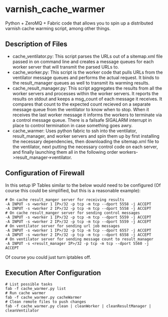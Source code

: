 varnish_cache_warmer
====================

Python + ZeroMQ + Fabric code that allows you to spin up a distributed varnish cache warming script, among other things.

Description of Files
--------------------

* cache_ventilator.py: This script parses the URLs out of a sitemap.xml file passed in on command line and creates
 a message queues for each worker server that will transmit the parsed URLs to.
* cache_worker.py: This script is the worker code that pulls URLs from the ventilator message queues and performs the actual request.  It binds to the result_manager queues as well to transmit its warming results.
* cache_result_manager.py: This script aggregates the results from all the worker servers and processes within the worker servers.  It reports the results on stdout and keeps a msg_count of each message it receives.  It compares that count to the expected count recieved on a separate message queue from the ventilator to know when to stop.  When it receives the last worker message it informs the workers to terminate via a control message queue.  There is a failsafe SIGALARM interrupt in place to control termination in case something goes awry.
* cache_warmer: Uses python fabric to ssh into the ventilator, result_manager, and worker servers and spin them up by first installing the necessary dependencies, then downloading the sitemap.xml file to the ventilator, next putting the necessary control code on each server, and finally launching them all in the following order workers->result_manager->ventilator.

Configuration of Firewall
-------------------------

In this setup IP Tables similar to the below would need to be configured (Of course this could be simplified, but this is a reasonable example):

```
# On cache result_manger server for receiving results
-A INPUT -s <worker 1 IP>/32 -p tcp -m tcp --dport 5558 -j ACCEPT
-A INPUT -s <worker 2 IP>/32 -p tcp -m tcp --dport 5558 -j ACCEPT
# On cache result_manger server for sending control messages 
-A INPUT -s <worker 1 IP>/32 -p tcp -m tcp --dport 5559 -j ACCEPT
-A INPUT -s <worker 2 IP>/32 -p tcp -m tcp --dport 5559 -j ACCEPT
# On ventilator server for sending url job messages
-A INPUT -s <worker 1 IP>/32 -p tcp -m tcp --dport 6557 -j ACCEPT
-A INPUT -s <worker 2 IP>/32 -p tcp -m tcp --dport 6558 -j ACCEPT
# On ventilator server for sending message count to result_manager
-A INPUT -s <result_manager IP>/32 -p tcp -m tcp --dport 5560 -j ACCEPT
``` 

Of course you could just turn iptables off.

Execution After Configuration
-----------------------------

```
# List possible tasks
fab -f cache_warmer.py list
# Run cache warmer
fab -f cache_warmer.py cacheWarmer
# Clean remote files to push changes
fab -f cache_warmer.py clean | cleanWorker | cleanResultManager | cleanVentilator
```
